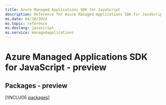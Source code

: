 ```yaml
---
title: Azure Managed Applications SDK for JavaScript
description: Reference for Azure Managed Applications SDK for JavaScript
ms.date: 04/10/2024
ms.topic: reference
ms.devlang: javascript
ms.service: managedapplications
---
```

# Azure Managed Applications SDK for JavaScript - preview
## Packages - preview
[!INCLUDE [packages](managed-applications-index.md)]